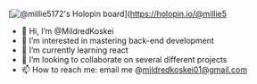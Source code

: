[![@millie5172's Holopin board](https://holopin.io/api/user/board?user=millie5172)](https://holopin.io/@millie5
- 👋 Hi, I’m @MildredKoskei
- 👀 I’m interested in mastering back-end development
- 🌱 I’m currently learning react
- 💞️ I’m looking to collaborate on several different projects
- 📫 How to reach me: email me @mildredkoskei01@gmail.com

<!---
MildredKoskei/MildredKoskei is a ✨ special ✨ repository because its `README.md` (this file) appears on your GitHub profile.
You can click the Preview link to take a look at your changes.
--->
